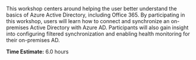 This workshop centers around helping the user better understand the basics of Azure Active Directory, including Office 365.  By participating in this workshop, users will  learn how to connect and synchronize an on-premises Active Directory with Azure AD.  Participants will also gain insight into configuring filtered synchronization and enabling health monitoring for their on-premises AD.

**Time Estimate:** 6.0 hours